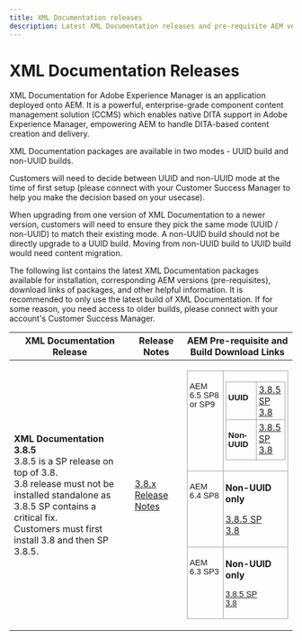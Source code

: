 ```yaml
---
title: XML Documentation releases
description: Latest XML Documentation releases and pre-requisite AEM versions
---
```

# XML Documentation Releases

XML Documentation for Adobe Experience Manager is an application deployed onto AEM. It is a powerful, enterprise-grade component content management solution (CCMS) which enables native DITA support in Adobe Experience Manager, empowering AEM to handle DITA-based content creation and delivery. 

XML Documentation packages are available in two modes - UUID build and non-UUID builds.

Customers will need to decide between UUID and non-UUID mode at the time of first setup (please connect with your Customer Success Manager to help you make the decision based on your usecase).

When upgrading from one version of XML Documentation to a newer version, customers will need to ensure they pick the same mode (UUID / non-UUID) to match their existing mode. A non-UUID build should not be directly upgrade to a UUID build. Moving from non-UUID build to UUID build would need content migration. 

The following list contains the latest XML Documentation packages available for installation, corresponding AEM versions (pre-requisites), download links of packages, and other helpful information. It is recommended to only use the latest build of XML Documentation. If for some reason, you need access to older builds, please connect with your account's Customer Success Manager.


  <table>
    <colgroup>
      <col />
      <col />
      <col />
    </colgroup>
    <thead>
      <tr>
        <th>XML Documentation Release</th>
        <th>Release Notes</th>
        <th>AEM Pre-requisite and Build Download Links</th>
      </tr>
    </thead>
    <tbody>
      <tr>
        <td><strong>XML Documentation 3.8.5</strong><br />
          3.8.5 is a SP release on top of 3.8.<br />
          3.8 release must not be installed standalone as 3.8.5 SP contains a critical fix.<br />
          Customers must first install 3.8 and then SP 3.8.5.</td>
        <td><a href="https://helpx.adobe.com/xml-documentation-for-experience-manager/release-note/release-notes-xml-documentation-solution-3-8.html">3.8.x Release Notes</a></td>
        <td>
          <table class="Table" style="text-decoration:none; border-collapse:collapse; border:none" summary="" title="">
            <tbody>
              <tr>
                <td style="border-bottom:1px solid #a3a3a3; width:138px; padding:3px 4px; border-top:1px solid #a3a3a3; border-right:1px solid #a3a3a3; border-left:1px solid #a3a3a3" valign="top">
                  <p><span style="font-size:11pt"><span style="font-family:Calibri, sans-serif">AEM 6.5 SP8 or SP9</span></span></p>
                </td>
                <td style="border-bottom:1px solid #a3a3a3; width:149px; padding:3px 4px; border-top:1px solid #a3a3a3; border-right:1px solid #a3a3a3; border-left:none" valign="top">
                  <table class="Table" style="border-collapse:collapse; border:none" summary="" title="">
                    <tbody>
                      <tr>
                        <td style="border-bottom:1px solid #a3a3a3; width:80px; padding:3px 4px; border-top:1px solid #a3a3a3; border-right:1px solid #a3a3a3; border-left:1px solid #a3a3a3" valign="top">
                          <p><strong><span style="font-size:11pt"><span style="font-family:Calibri, sans-serif">UUID</span></span></strong></p>
                        </td>
                        <td style="border-bottom:1px solid #a3a3a3; width:53px; padding:3px 4px; border-top:1px solid #a3a3a3; border-right:1px solid #a3a3a3; border-left:none" valign="top"><a href="https://experience.adobe.com/#/downloads/content/software-distribution/en/aem.html?package=/content/software-distribution/en/details.html/content/dam/aem/public/aemdox/3-8-5uuid/com.adobe.fmdita.uuid-6.5-hotfix-3.8.5.2.zip">3.8.5 SP</a><br />
                          <a href="https://experience.adobe.com/#/downloads/content/software-distribution/en/aem.html?package=/content/software-distribution/en/details.html/content/dam/aem/public/aemdox/3-8uuid/com.adobe.fmdita.uuid-6.5-3.8.168.zip">3.8</a>
                        </td>
                      </tr>
                      <tr>
                        <td style="border-bottom:1px solid #a3a3a3; width:82px; padding:3px 4px; border-top:none; border-right:1px solid #a3a3a3; border-left:1px solid #a3a3a3" valign="top">
                          <p><strong><span style="font-size:11pt"><span style="font-family:Calibri, sans-serif">Non-UUID</span></span></strong></p>
                        </td>
                        <td style="border-bottom:1px solid #a3a3a3; width:51px; padding:3px 4px; border-top:none; border-right:1px solid #a3a3a3; border-left:none" valign="top"><a href="https://experience.adobe.com/#/downloads/content/software-distribution/en/aem.html?package=/content/software-distribution/en/details.html/content/dam/aem/public/aemdox/3-8-5/com.adobe.fmdita-6.5-hotfix-3.8.5.2.zip">3.8.5 SP</a><br />
                          <a href="https://experience.adobe.com/#/downloads/content/software-distribution/en/aem.html?package=/content/software-distribution/en/details.html/content/dam/aem/public/aemdox/3-8/com.adobe.fmdita-6.5-3.8.166.zip">3.8</a>
                        </td>
                      </tr>
                    </tbody>
                  </table>
                </td>
              </tr>
              <tr>
                <td style="border-bottom:1px solid #a3a3a3; width:136px; padding:3px 4px; border-top:none; border-right:1px solid #a3a3a3; border-left:1px solid #a3a3a3" valign="top">
                  <p><span style="font-size:11pt"><span style="font-family:Calibri, sans-serif">AEM 6.4 SP8</span></span></p>
                </td>
                <td style="border-bottom:1px solid #a3a3a3; width:138px; padding:3px 4px; border-top:none; border-right:1px solid #a3a3a3; border-left:none" valign="top">
                  <p><strong>Non-UUID only</strong></p>
                  <p><span style="font-size:11pt"><span style="font-family:Calibri, sans-serif"></span></span><a href="https://experience.adobe.com/#/downloads/content/software-distribution/en/aem.html?package=/content/software-distribution/en/details.html/content/dam/aem/public/aemdox/3-8-5/com.adobe.fmdita-6.4-hotfix-3.8.5.1.zip">3.8.5 SP</a><br />
                    <a href="https://experience.adobe.com/#/downloads/content/software-distribution/en/aem.html?package=/content/software-distribution/en/details.html/content/dam/aem/public/aemdox/3-8/com.adobe.fmdita-6.4-3.8.166.zip">3.8</a><span style="font-size:11pt"><span style="font-family:Calibri, sans-serif"></span></span>
                  </p>
                </td>
              </tr>
              <tr>
                <td style="border-bottom:1px solid #a3a3a3; width:136px; padding:3px 4px; border-top:none; border-right:1px solid #a3a3a3; border-left:1px solid #a3a3a3" valign="top">
                  <p><span style="font-size:11pt"><span style="font-family:Calibri, sans-serif">AEM 6.3 SP3</span></span></p>
                </td>
                <td style="border-bottom:1px solid #a3a3a3; width:138px; padding:3px 4px; border-top:none; border-right:1px solid #a3a3a3; border-left:none" valign="top">
                  <p><strong>Non-UUID only</strong></p>
                  <p><span style="font-size:11pt"><span style="font-family:Calibri, sans-serif"><a href="https://experience.adobe.com/#/downloads/content/software-distribution/en/aem.html?package=/content/software-distribution/en/details.html/content/dam/aem/public/aemdox/3-8-5/com.adobe.fmdita-6.3-hotfix-3.8.5.1.zip">3.8.5 SP</a><br />
                        <a href="https://experience.adobe.com/#/downloads/content/software-distribution/en/aem.html?package=/content/software-distribution/en/details.html/content/dam/aem/public/aemdox/3-8/com.adobe.fmdita-6.3-3.8.166.zip">3.8</a></span></span></p>
                </td>
              </tr>
            </tbody>
          </table>
        </td>
      </tr>
    </tbody>
  </table>
    